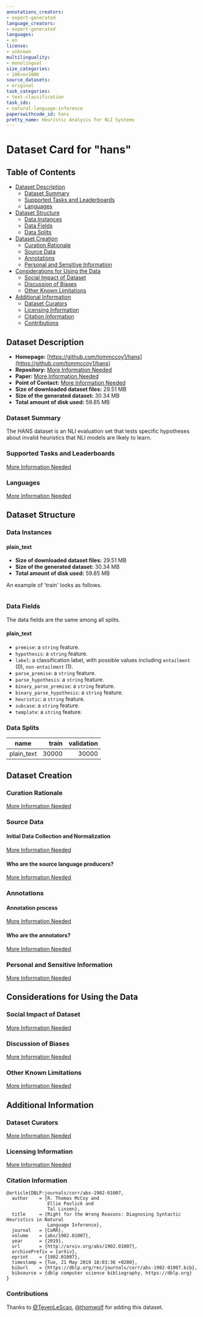 ```yaml
---
annotations_creators:
- expert-generated
language_creators:
- expert-generated
languages:
- en
license:
- unknown
multilinguality:
- monolingual
size_categories:
- 10K<n<100K
source_datasets:
- original
task_categories:
- text-classification
task_ids:
- natural-language-inference
paperswithcode_id: hans
pretty_name: Heuristic Analysis for NLI Systems
---
```


# Dataset Card for "hans"

## Table of Contents
- [Dataset Description](#dataset-description)
  - [Dataset Summary](#dataset-summary)
  - [Supported Tasks and Leaderboards](#supported-tasks-and-leaderboards)
  - [Languages](#languages)
- [Dataset Structure](#dataset-structure)
  - [Data Instances](#data-instances)
  - [Data Fields](#data-fields)
  - [Data Splits](#data-splits)
- [Dataset Creation](#dataset-creation)
  - [Curation Rationale](#curation-rationale)
  - [Source Data](#source-data)
  - [Annotations](#annotations)
  - [Personal and Sensitive Information](#personal-and-sensitive-information)
- [Considerations for Using the Data](#considerations-for-using-the-data)
  - [Social Impact of Dataset](#social-impact-of-dataset)
  - [Discussion of Biases](#discussion-of-biases)
  - [Other Known Limitations](#other-known-limitations)
- [Additional Information](#additional-information)
  - [Dataset Curators](#dataset-curators)
  - [Licensing Information](#licensing-information)
  - [Citation Information](#citation-information)
  - [Contributions](#contributions)

## Dataset Description

- **Homepage:** [https://github.com/tommccoy1/hans](https://github.com/tommccoy1/hans)
- **Repository:** [More Information Needed](https://github.com/huggingface/datasets/blob/master/CONTRIBUTING.md#how-to-contribute-to-the-dataset-cards)
- **Paper:** [More Information Needed](https://github.com/huggingface/datasets/blob/master/CONTRIBUTING.md#how-to-contribute-to-the-dataset-cards)
- **Point of Contact:** [More Information Needed](https://github.com/huggingface/datasets/blob/master/CONTRIBUTING.md#how-to-contribute-to-the-dataset-cards)
- **Size of downloaded dataset files:** 29.51 MB
- **Size of the generated dataset:** 30.34 MB
- **Total amount of disk used:** 59.85 MB

### Dataset Summary

The HANS dataset is an NLI evaluation set that tests specific hypotheses about invalid heuristics that NLI models are likely to learn.

### Supported Tasks and Leaderboards

[More Information Needed](https://github.com/huggingface/datasets/blob/master/CONTRIBUTING.md#how-to-contribute-to-the-dataset-cards)

### Languages

[More Information Needed](https://github.com/huggingface/datasets/blob/master/CONTRIBUTING.md#how-to-contribute-to-the-dataset-cards)

## Dataset Structure

### Data Instances

#### plain_text

- **Size of downloaded dataset files:** 29.51 MB
- **Size of the generated dataset:** 30.34 MB
- **Total amount of disk used:** 59.85 MB

An example of 'train' looks as follows.
```

```

### Data Fields

The data fields are the same among all splits.

#### plain_text
- `premise`: a `string` feature.
- `hypothesis`: a `string` feature.
- `label`: a classification label, with possible values including `entailment` (0), `non-entailment` (1).
- `parse_premise`: a `string` feature.
- `parse_hypothesis`: a `string` feature.
- `binary_parse_premise`: a `string` feature.
- `binary_parse_hypothesis`: a `string` feature.
- `heuristic`: a `string` feature.
- `subcase`: a `string` feature.
- `template`: a `string` feature.

### Data Splits

|   name   |train|validation|
|----------|----:|---------:|
|plain_text|30000|     30000|

## Dataset Creation

### Curation Rationale

[More Information Needed](https://github.com/huggingface/datasets/blob/master/CONTRIBUTING.md#how-to-contribute-to-the-dataset-cards)

### Source Data

#### Initial Data Collection and Normalization

[More Information Needed](https://github.com/huggingface/datasets/blob/master/CONTRIBUTING.md#how-to-contribute-to-the-dataset-cards)

#### Who are the source language producers?

[More Information Needed](https://github.com/huggingface/datasets/blob/master/CONTRIBUTING.md#how-to-contribute-to-the-dataset-cards)

### Annotations

#### Annotation process

[More Information Needed](https://github.com/huggingface/datasets/blob/master/CONTRIBUTING.md#how-to-contribute-to-the-dataset-cards)

#### Who are the annotators?

[More Information Needed](https://github.com/huggingface/datasets/blob/master/CONTRIBUTING.md#how-to-contribute-to-the-dataset-cards)

### Personal and Sensitive Information

[More Information Needed](https://github.com/huggingface/datasets/blob/master/CONTRIBUTING.md#how-to-contribute-to-the-dataset-cards)

## Considerations for Using the Data

### Social Impact of Dataset

[More Information Needed](https://github.com/huggingface/datasets/blob/master/CONTRIBUTING.md#how-to-contribute-to-the-dataset-cards)

### Discussion of Biases

[More Information Needed](https://github.com/huggingface/datasets/blob/master/CONTRIBUTING.md#how-to-contribute-to-the-dataset-cards)

### Other Known Limitations

[More Information Needed](https://github.com/huggingface/datasets/blob/master/CONTRIBUTING.md#how-to-contribute-to-the-dataset-cards)

## Additional Information

### Dataset Curators

[More Information Needed](https://github.com/huggingface/datasets/blob/master/CONTRIBUTING.md#how-to-contribute-to-the-dataset-cards)

### Licensing Information

[More Information Needed](https://github.com/huggingface/datasets/blob/master/CONTRIBUTING.md#how-to-contribute-to-the-dataset-cards)

### Citation Information

```
@article{DBLP:journals/corr/abs-1902-01007,
  author    = {R. Thomas McCoy and
               Ellie Pavlick and
               Tal Linzen},
  title     = {Right for the Wrong Reasons: Diagnosing Syntactic Heuristics in Natural
               Language Inference},
  journal   = {CoRR},
  volume    = {abs/1902.01007},
  year      = {2019},
  url       = {http://arxiv.org/abs/1902.01007},
  archivePrefix = {arXiv},
  eprint    = {1902.01007},
  timestamp = {Tue, 21 May 2019 18:03:36 +0200},
  biburl    = {https://dblp.org/rec/journals/corr/abs-1902-01007.bib},
  bibsource = {dblp computer science bibliography, https://dblp.org}
}

```


### Contributions

Thanks to [@TevenLeScao](https://github.com/TevenLeScao), [@thomwolf](https://github.com/thomwolf) for adding this dataset.
